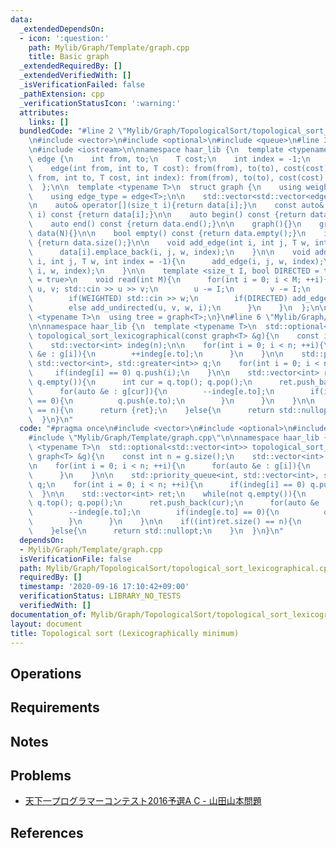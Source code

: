 ```yaml
---
data:
  _extendedDependsOn:
  - icon: ':question:'
    path: Mylib/Graph/Template/graph.cpp
    title: Basic graph
  _extendedRequiredBy: []
  _extendedVerifiedWith: []
  _isVerificationFailed: false
  _pathExtension: cpp
  _verificationStatusIcon: ':warning:'
  attributes:
    links: []
  bundledCode: "#line 2 \"Mylib/Graph/TopologicalSort/topological_sort_lexicographical.cpp\"\
    \n#include <vector>\n#include <optional>\n#include <queue>\n#line 3 \"Mylib/Graph/Template/graph.cpp\"\
    \n#include <iostream>\n\nnamespace haar_lib {\n  template <typename T>\n  struct\
    \ edge {\n    int from, to;\n    T cost;\n    int index = -1;\n    edge(){}\n\
    \    edge(int from, int to, T cost): from(from), to(to), cost(cost){}\n    edge(int\
    \ from, int to, T cost, int index): from(from), to(to), cost(cost), index(index){}\n\
    \  };\n\n  template <typename T>\n  struct graph {\n    using weight_type = T;\n\
    \    using edge_type = edge<T>;\n\n    std::vector<std::vector<edge<T>>> data;\n\
    \n    auto& operator[](size_t i){return data[i];}\n    const auto& operator[](size_t\
    \ i) const {return data[i];}\n\n    auto begin() const {return data.begin();}\n\
    \    auto end() const {return data.end();}\n\n    graph(){}\n    graph(int N):\
    \ data(N){}\n\n    bool empty() const {return data.empty();}\n    int size() const\
    \ {return data.size();}\n\n    void add_edge(int i, int j, T w, int index = -1){\n\
    \      data[i].emplace_back(i, j, w, index);\n    }\n\n    void add_undirected(int\
    \ i, int j, T w, int index = -1){\n      add_edge(i, j, w, index);\n      add_edge(j,\
    \ i, w, index);\n    }\n\n    template <size_t I, bool DIRECTED = true, bool WEIGHTED\
    \ = true>\n    void read(int M){\n      for(int i = 0; i < M; ++i){\n        int\
    \ u, v; std::cin >> u >> v;\n        u -= I;\n        v -= I;\n        T w = 1;\n\
    \        if(WEIGHTED) std::cin >> w;\n        if(DIRECTED) add_edge(u, v, w, i);\n\
    \        else add_undirected(u, v, w, i);\n      }\n    }\n  };\n\n  template\
    \ <typename T>\n  using tree = graph<T>;\n}\n#line 6 \"Mylib/Graph/TopologicalSort/topological_sort_lexicographical.cpp\"\
    \n\nnamespace haar_lib {\n  template <typename T>\n  std::optional<std::vector<int>>\
    \ topological_sort_lexicographical(const graph<T> &g){\n    const int n = g.size();\n\
    \    std::vector<int> indeg(n);\n\n    for(int i = 0; i < n; ++i){\n      for(auto\
    \ &e : g[i]){\n        ++indeg[e.to];\n      }\n    }\n\n    std::priority_queue<int,\
    \ std::vector<int>, std::greater<int>> q;\n    for(int i = 0; i < n; ++i){\n \
    \     if(indeg[i] == 0) q.push(i);\n    }\n\n    std::vector<int> ret;\n    while(not\
    \ q.empty()){\n      int cur = q.top(); q.pop();\n      ret.push_back(cur);\n\
    \      for(auto &e : g[cur]){\n        --indeg[e.to];\n        if(indeg[e.to]\
    \ == 0){\n          q.push(e.to);\n        }\n      }\n    }\n\n    if((int)ret.size()\
    \ == n){\n      return {ret};\n    }else{\n      return std::nullopt;\n    }\n\
    \  }\n}\n"
  code: "#pragma once\n#include <vector>\n#include <optional>\n#include <queue>\n\
    #include \"Mylib/Graph/Template/graph.cpp\"\n\nnamespace haar_lib {\n  template\
    \ <typename T>\n  std::optional<std::vector<int>> topological_sort_lexicographical(const\
    \ graph<T> &g){\n    const int n = g.size();\n    std::vector<int> indeg(n);\n\
    \n    for(int i = 0; i < n; ++i){\n      for(auto &e : g[i]){\n        ++indeg[e.to];\n\
    \      }\n    }\n\n    std::priority_queue<int, std::vector<int>, std::greater<int>>\
    \ q;\n    for(int i = 0; i < n; ++i){\n      if(indeg[i] == 0) q.push(i);\n  \
    \  }\n\n    std::vector<int> ret;\n    while(not q.empty()){\n      int cur =\
    \ q.top(); q.pop();\n      ret.push_back(cur);\n      for(auto &e : g[cur]){\n\
    \        --indeg[e.to];\n        if(indeg[e.to] == 0){\n          q.push(e.to);\n\
    \        }\n      }\n    }\n\n    if((int)ret.size() == n){\n      return {ret};\n\
    \    }else{\n      return std::nullopt;\n    }\n  }\n}\n"
  dependsOn:
  - Mylib/Graph/Template/graph.cpp
  isVerificationFile: false
  path: Mylib/Graph/TopologicalSort/topological_sort_lexicographical.cpp
  requiredBy: []
  timestamp: '2020-09-16 17:10:42+09:00'
  verificationStatus: LIBRARY_NO_TESTS
  verifiedWith: []
documentation_of: Mylib/Graph/TopologicalSort/topological_sort_lexicographical.cpp
layout: document
title: Topological sort (Lexicographically minimum)
---
```


## Operations

## Requirements

## Notes

## Problems

- [天下一プログラマーコンテスト2016予選A C - 山田山本問題](https://atcoder.jp/contests/tenka1-2016-quala/tasks/tenka1_2016_qualA_c)

## References
